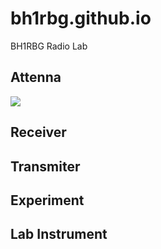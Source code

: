 # bh1rbg.github.io
BH1RBG Radio Lab

## Attenna
![]("long-wire-attenna.jpg")
## Receiver

## Transmiter

## Experiment

## Lab Instrument
